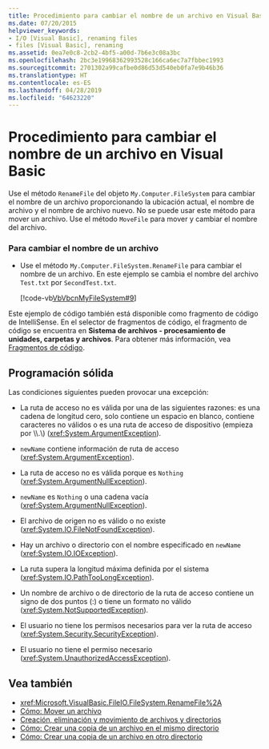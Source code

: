 ```yaml
---
title: Procedimiento para cambiar el nombre de un archivo en Visual Basic
ms.date: 07/20/2015
helpviewer_keywords:
- I/O [Visual Basic], renaming files
- files [Visual Basic], renaming
ms.assetid: 0ea7e0c8-2cb2-4bf5-a00d-7b6e3c08a3bc
ms.openlocfilehash: 2bc3e19968362993528c166ca6ec7a7fbbec1993
ms.sourcegitcommit: 2701302a99cafbe0d86d53d540eb0fa7e9b46b36
ms.translationtype: HT
ms.contentlocale: es-ES
ms.lasthandoff: 04/28/2019
ms.locfileid: "64623220"
---
```

# <a name="how-to-rename-a-file-in-visual-basic"></a>Procedimiento para cambiar el nombre de un archivo en Visual Basic
Use el método `RenameFile` del objeto `My.Computer.FileSystem` para cambiar el nombre de un archivo proporcionando la ubicación actual, el nombre de archivo y el nombre de archivo nuevo. No se puede usar este método para mover un archivo. Use el método `MoveFile` para mover y cambiar el nombre del archivo.  
  
### <a name="to-rename-a-file"></a>Para cambiar el nombre de un archivo  
  
- Use el método `My.Computer.FileSystem.RenameFile` para cambiar el nombre de un archivo. En este ejemplo se cambia el nombre del archivo `Test.txt` por `SecondTest.txt`.  
  
     [!code-vb[VbVbcnMyFileSystem#9](~/samples/snippets/visualbasic/VS_Snippets_VBCSharp/VbVbcnMyFileSystem/VB/Class1.vb#9)]  
  
 Este ejemplo de código también está disponible como fragmento de código de IntelliSense. En el selector de fragmentos de código, el fragmento de código se encuentra en **Sistema de archivos - procesamiento de unidades, carpetas y archivos**. Para obtener más información, vea [Fragmentos de código](/visualstudio/ide/code-snippets).  
  
## <a name="robust-programming"></a>Programación sólida  
 Las condiciones siguientes pueden provocar una excepción:  
  
- La ruta de acceso no es válida por una de las siguientes razones: es una cadena de longitud cero, solo contiene un espacio en blanco, contiene caracteres no válidos o es una ruta de acceso de dispositivo (empieza por \\\\.\\) (<xref:System.ArgumentException>).  
  
- `newName` contiene información de ruta de acceso (<xref:System.ArgumentException>).  
  
- La ruta de acceso no es válida porque es `Nothing` (<xref:System.ArgumentNullException>).  
  
- `newName` es `Nothing` o una cadena vacía (<xref:System.ArgumentNullException>).  
  
- El archivo de origen no es válido o no existe (<xref:System.IO.FileNotFoundException>).  
  
- Hay un archivo o directorio con el nombre especificado en `newName` (<xref:System.IO.IOException>).  
  
- La ruta supera la longitud máxima definida por el sistema (<xref:System.IO.PathTooLongException>).  
  
- Un nombre de archivo o de directorio de la ruta de acceso contiene un signo de dos puntos (:) o tiene un formato no válido (<xref:System.NotSupportedException>).  
  
- El usuario no tiene los permisos necesarios para ver la ruta de acceso (<xref:System.Security.SecurityException>).  
  
- El usuario no tiene el permiso necesario (<xref:System.UnauthorizedAccessException>).  
  
## <a name="see-also"></a>Vea también

- <xref:Microsoft.VisualBasic.FileIO.FileSystem.RenameFile%2A>
- [Cómo: Mover un archivo](../../../../visual-basic/developing-apps/programming/drives-directories-files/how-to-move-a-file.md)
- [Creación, eliminación y movimiento de archivos y directorios](../../../../visual-basic/developing-apps/programming/drives-directories-files/creating-deleting-and-moving-files-and-directories.md)
- [Cómo: Crear una copia de un archivo en el mismo directorio](../../../../visual-basic/developing-apps/programming/drives-directories-files/how-to-create-a-copy-of-a-file-in-the-same-directory.md)
- [Cómo: Crear una copia de un archivo en otro directorio](../../../../visual-basic/developing-apps/programming/drives-directories-files/how-to-create-a-copy-of-a-file-in-a-different-directory.md)
